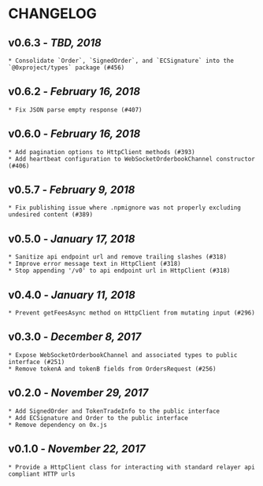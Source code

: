 # CHANGELOG

## v0.6.3 - _TBD, 2018_

    * Consolidate `Order`, `SignedOrder`, and `ECSignature` into the `@0xproject/types` package (#456)

## v0.6.2 - _February 16, 2018_

    * Fix JSON parse empty response (#407)

## v0.6.0 - _February 16, 2018_

    * Add pagination options to HttpClient methods (#393)
    * Add heartbeat configuration to WebSocketOrderbookChannel constructor (#406)

## v0.5.7 - _February 9, 2018_

    * Fix publishing issue where .npmignore was not properly excluding undesired content (#389)

## v0.5.0 - _January 17, 2018_

    * Sanitize api endpoint url and remove trailing slashes (#318)
    * Improve error message text in HttpClient (#318)
    * Stop appending '/v0' to api endpoint url in HttpClient (#318)

## v0.4.0 - _January 11, 2018_

    * Prevent getFeesAsync method on HttpClient from mutating input (#296)

## v0.3.0 - _December 8, 2017_

    * Expose WebSocketOrderbookChannel and associated types to public interface (#251)
    * Remove tokenA and tokenB fields from OrdersRequest (#256)

## v0.2.0 - _November 29, 2017_

    * Add SignedOrder and TokenTradeInfo to the public interface
    * Add ECSignature and Order to the public interface
    * Remove dependency on 0x.js

## v0.1.0 - _November 22, 2017_

    * Provide a HttpClient class for interacting with standard relayer api compliant HTTP urls
